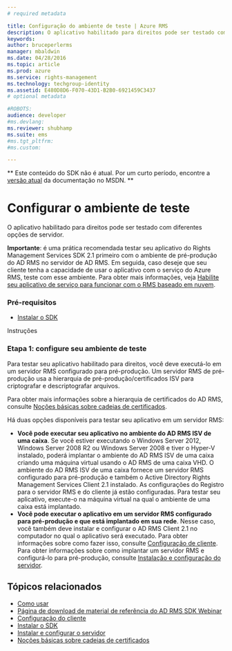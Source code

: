 ```yaml
---
# required metadata

title: Configuração do ambiente de teste | Azure RMS
description: O aplicativo habilitado para direitos pode ser testado com diferentes opções de servidor.
keywords:
author: bruceperlerms
manager: mbaldwin
ms.date: 04/28/2016
ms.topic: article
ms.prod: azure
ms.service: rights-management
ms.technology: techgroup-identity
ms.assetid: E480D8D6-F070-43D1-B2B0-6921459C3437
# optional metadata

#ROBOTS:
audience: developer
#ms.devlang:
ms.reviewer: shubhamp
ms.suite: ems
#ms.tgt_pltfrm:
#ms.custom:

---
```

** Este conteúdo do SDK não é atual. Por um curto período, encontre a [versão atual](https://msdn.microsoft.com/library/windows/desktop/hh535290(v=vs.85).aspx) da documentação no MSDN. **
# Configurar o ambiente de teste

O aplicativo habilitado para direitos pode ser testado com diferentes opções de servidor.

**Importante**: é uma prática recomendada testar seu aplicativo do Rights Management Services SDK 2.1 primeiro com o ambiente de pré-produção do AD RMS no servidor de AD RMS. Em seguida, caso deseje que seu cliente tenha a capacidade de usar o aplicativo com o serviço do Azure RMS, teste com esse ambiente. Para obter mais informações, veja [Habilite seu aplicativo de serviço para funcionar com o RMS baseado em nuvem](how-to-use-file-api-with-aadrm-cloud.md).

 

### Pré-requisitos

-   [Instalar o SDK](create-your-first-rights-aware-application.md)

Instruções

### Etapa 1: configure seu ambiente de teste

Para testar seu aplicativo habilitado para direitos, você deve executá-lo em um servidor RMS configurado para pré-produção. Um servidor RMS de pré-produção usa a hierarquia de pré-produção/certificados ISV para criptografar e descriptografar arquivos.

Para obter mais informações sobre a hierarquia de certificados do AD RMS, consulte [Noções básicas sobre cadeias de certificados](understanding-certificate-chains.md).

Há duas opções disponíveis para testar seu aplicativo em um servidor RMS:

-   **Você pode executar seu aplicativo no ambiente do AD RMS ISV de uma caixa**. Se você estiver executando o Windows Server 2012, Windows Server 2008 R2 ou Windows Server 2008 e tiver o Hyper-V instalado, poderá implantar o ambiente do AD RMS ISV de uma caixa criando uma máquina virtual usando o AD RMS de uma caixa VHD. O ambiente do AD RMS ISV de uma caixa fornece um servidor RMS configurado para pré-produção e também o Active Directory Rights Management Services Client 2.1 instalado. As configurações do Registro para o servidor RMS e do cliente já estão configuradas. Para testar seu aplicativo, execute-o na máquina virtual na qual o ambiente de uma caixa está implantado.
-   **Você pode executar o aplicativo em um servidor RMS configurado para pré-produção e que está implantado em sua rede**. Nesse caso, você também deve instalar e configurar o AD RMS Client 2.1 no computador no qual o aplicativo será executado. Para obter informações sobre como fazer isso, consulte [Configuração de cliente](how-to-configure-the-ad-rms-client-2-0.md). Para obter informações sobre como implantar um servidor RMS e configurá-lo para pré-produção, consulte [Instalação e configuração do servidor](how-to-install-and-configure-an-rms-server.md).

## Tópicos relacionados

* [Como usar](how-to-use-msipc.md)
* [Página de download de material de referência do AD RMS SDK Webinar](https://connect.microsoft.com/site1170/Downloads/DownloadDetails.aspx?DownloadID=42440)
* [Configuração do cliente](how-to-configure-the-ad-rms-client-2-0.md)
* [Instalar o SDK](create-your-first-rights-aware-application.md)
* [Instalar e configurar o servidor](how-to-install-and-configure-an-rms-server.md)
* [Noções básicas sobre cadeias de certificados](understanding-certificate-chains.md)
 

 





<!--HONumber=Jun16_HO1-->


